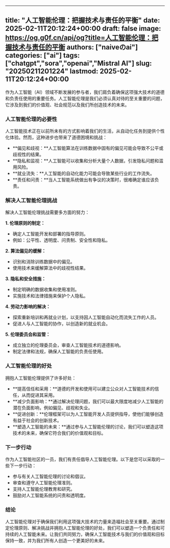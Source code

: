 
---
title: "人工智能伦理：把握技术与责任的平衡"
date: 2025-02-11T20:12:24+00:00
draft: false
image: https://og.g0f.cn/api/og?title=人工智能伦理：把握技术与责任的平衡
authors: ["naiveのai"]
categories: ["ai"]
tags: ["chatgpt","sora","openai","Mistral AI"]
slug: "20250211201224"
lastmod: 2025-02-11T20:12:24+00:00
---
作为人工智能（AI）领域不断发展的参与者，我们肩负着确保这项强大技术的道德和负责任使用的重要任务。人工智能伦理是我们必须认真对待的至关重要的问题，它涉及到我们的价值观、社会规范以及我们所创造技术的未来。

### 人工智能伦理的必要性

人工智能技术正在以前所未有的方式影响着我们的生活，从自动化任务到提供个性化体验。然而，这种进步也带来了道德困境和挑战：

* **偏见和歧视：**人工智能算法在训练数据中固有的偏见可能会导致不公平或歧视性的结果。
* **隐私和监视：**人工智能可以收集和分析大量个人数据，引发隐私问题和滥用风险。
* **就业流失：**人工智能的自动化能力可能会导致某些行业的工作流失。
* **责任和问责：**当人工智能系统做出有争议的决策时，很难确定谁应该负责。

### 解决人工智能伦理挑战

解决人工智能伦理挑战需要多方面的努力：

**1. 伦理原则的制定：**

* 确定人工智能开发和部署的指导原则。
* 例如：公平性、透明度、问责制、安全性和隐私。

**2. 算法偏见的缓解：**

* 识别和消除训练数据中的偏见。
* 使用技术来缓解算法中的歧视性结果。

**3. 隐私和安全措施：**

* 制定明确的数据收集和使用准则。
* 实施技术和法律措施来保护个人隐私。

**4. 劳动力影响的解决：**

* 探索重新培训和再就业计划，以支持因人工智能自动化而流失工作的人员。
* 促进人与人工智能的协作，以创造新的就业机会。

**5. 伦理委员会和监管：**

* 成立独立的伦理委员会，审查人工智能技术的道德影响。
* 制定法律和法规，确保人工智能的负责任使用。

### 人工智能伦理的好处

拥抱人工智能伦理提供了许多好处：

* **提高信任和采用：**道德的开发和使用可以建立公众对人工智能技术的信任，从而促进其采用。
* **减少负面影响：**通过解决伦理问题，我们可以最大限度地减少人工智能的潜在负面影响，例如偏见、歧视和失业。
* **促进创新：**伦理框架可以为人工智能开发人员提供指导，使他们能够创造有益于社会的创新技术。
* **塑造人工智能的未来：**通过参与人工智能伦理的讨论，我们可以塑造这项技术的未来，确保它符合我们的价值观和目标。

### 下一步行动

作为人工智能社区的一员，我们有责任倡导人工智能伦理。以下是您可以采取的一些下一步行动：

* 参与有关人工智能伦理的讨论和倡议。
* 审查和遵守人工智能伦理准则。
* 支持人工智能伦理教育和研究。
* 鼓励对人工智能系统的问责和透明度。

### 结论

人工智能伦理对于确保我们利用这项强大技术的力量来造福社会至关重要。通过制定伦理原则、解决挑战并拥抱人工智能伦理的好处，我们可以塑造一个负责任和可持续的人工智能未来。让我们共同努力，确保人工智能技术与我们的价值观和目标保持一致，并为我们所有人创造一个更美好的未来。